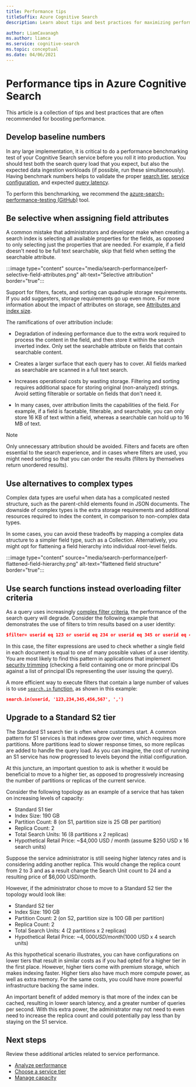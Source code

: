 ```yaml
---
title: Performance tips
titleSuffix: Azure Cognitive Search
description: Learn about tips and best practices for maximizing performance on a search service.

author: LiamCavanagh
ms.author: liamca
ms.service: cognitive-search
ms.topic: conceptual
ms.date: 04/06/2021
---
```


# Performance tips in Azure Cognitive Search

This article is a collection of tips and best practices that are often recommended for boosting performance.

## Develop baseline numbers

In any large implementation, it is critical to do a performance benchmarking test of your Cognitive Search service before you roll it into production. You should test both the search query load that you expect, but also the expected data ingestion workloads (if possible, run these simultaneously). Having benchmark numbers helps to validate the proper [search tier](search-sku-tier.md), [service configuration](search-capacity-planning.md), and expected [query latency](search-performance-analysis.md#average-query-latency).

To perform this benchmarking, we recommend the [azure-search-performance-testing (GitHub)](https://github.com/Azure-Samples/azure-search-performance-testing) tool.

## Be selective when assigning field attributes

A common mistake that administrators and developer make when creating a search index is selecting all available properties for the fields, as opposed to only selecting just the properties that are needed. For example, if a field doesn't need to be full text searchable, skip that field when setting the searchable attribute.

:::image type="content" source="media/search-performance/perf-selective-field-attributes.png" alt-text="Selective attribution" border="true":::

Support for filters, facets, and sorting can quadruple storage requirements. If you add suggesters, storage requirements go up even more. For more information about the impact of attributes on storage, see [Attributes and index size](search-what-is-an-index.md#attributes-and-index-size-storage-implications).

The ramifications of over attribution include:

+ Degradation of indexing performance due to the extra work required to process the content in the field, and then store it within the search inverted index. Only set the searchable attribute on fields that contain searchable content.

+ Creates a larger surface that each query has to cover. All fields marked as searchable are scanned in a full text search.

+ Increases operational costs by wasting storage. Filtering and sorting requires additional space for storing original (non-analyzed) strings. Avoid setting filterable or sortable on fields that don't need it.

+ In many cases, over attribution limits the capabilities of the field. For example, if a field is facetable, filterable, and searchable, you can only store 16 KB of text within a field, whereas a searchable can hold up to 16 MB of text.

> [!NOTE]
> Only unnecessary attribution should be avoided. Filters and facets are often essential to the search experience, and in cases where filters are used, you might need sorting so that you can order the results (filters by themselves return unordered results).

## Use alternatives to complex types

Complex data types are useful when data has a complicated nested structure, such as the parent-child elements found in JSON documents. The downside of complex types is the extra storage requirements and additional resources required to index the content, in comparison to non-complex data types. 

In some cases, you can avoid these tradeoffs by mapping a complex data structure to a simpler field type, such as a Collection. Alternatively, you might opt for flattening a field hierarchy into individual root-level fields.

:::image type="content" source="media/search-performance/perf-flattened-field-hierarchy.png" alt-text="flattened field structure" border="true":::

## Use search functions instead overloading filter criteria

As a query uses increasingly [complex filter criteria](search-query-odata-filter.md#filter-size-limitations), the performance of the search query will degrade. Consider the following example that demonstrates the use of filters to trim results based on a user identity:

```json
$filter= userid eq 123 or userid eq 234 or userid eq 345 or userid eq 456 or userid eq 567
```

In this case, the filter expressions are used to check whether a single field in each document is equal to one of many possible values of a user identity. You are most likely to find this pattern in applications that implement [security trimming](search-security-trimming-for-azure-search.md) (checking a field containing one or more principal IDs against a list of principal IDs representing the user issuing the query).

A more efficient way to execute filters that contain a large number of values is to use [`search.in` function](search-query-odata-search-in-function.md), as shown in this example:

```json
search.in(userid, '123,234,345,456,567', ',')
```

## Upgrade to a Standard S2 tier

The Standard S1 search tier is often where customers start. A common pattern for S1 services is that indexes grow over time, which requires more partitions. More partitions lead to slower response times, so more replicas are added to handle the query load. As you can imagine, the cost of running an S1 service has now progressed to levels beyond the initial configuration.

At this juncture, an important question to ask is whether it would be beneficial to move to a higher tier, as opposed to progressively increasing the number of partitions or replicas of the current service. 

Consider the following topology as an example of a service that has taken on increasing levels of capacity:

+ Standard S1 tier
+ Index Size: 190 GB
+ Partition Count: 8 (on S1, partition size is 25 GB per partition)
+ Replica Count: 2
+ Total Search Units: 16 (8 partitions x 2 replicas)
+ Hypothetical Retail Price: ~$4,000 USD / month (assume $250 USD x 16 search units)

Suppose the service administrator is still seeing higher latency rates and is considering adding another replica. This would change the replica count from 2 to 3 and as a result change the Search Unit count to 24 and a resulting price of $6,000 USD/month.

However, if the administrator chose to move to a Standard S2 tier the topology would look like:

+ Standard S2 tier
+ Index Size: 190 GB
+ Partition Count: 2 (on S2, partition size is 100 GB per partition)
+ Replica Count: 2
+ Total Search Units: 4 (2 partitions x 2 replicas)
+ Hypothetical Retail Price: ~$4,000 USD / month ($1000 USD x 4 search units)

As this hypothetical scenario illustrates, you can have configurations on lower tiers that result in similar costs as if you had opted for a higher tier in the first place. However, higher tiers come with premium storage, which makes indexing faster. Higher tiers also have much more compute power, as well as extra memory. For the same costs, you could have more powerful infrastructure backing the same index.

An important benefit of added memory is that more of the index can be cached, resulting in lower search latency, and a greater number of queries per second. With this extra power, the administrator may not need to even need to increase the replica count and could potentially pay less than by staying on the S1 service.

## Next steps

Review these additional articles related to service performance.

+ [Analyze performance](search-performance-analysis.md)
+ [Choose a service tier](search-sku-tier.md)
+ [Manage capacity](search-capacity-planning.md)
